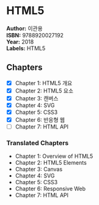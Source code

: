 # HTML5

**Author:** 이관용 <br/>
**ISBN:** 9788920027192 <br/>
**Year:** 2018 <br/>
**Labels:** HTML5

## Chapters
- [x] Chapter 1: HTML5 개요
- [x] Chapter 2: HTML5 요소
- [x] Chapter 3: 캔버스
- [x] Chapter 4: SVG
- [x] Chapter 5: CSS3
- [x] Chapter 6: 반응형 웹
- [ ] Chapter 7: HTML API

### Translated Chapters
- Chapter 1: Overview of HTML5
- Chapter 2: HTML5 Elements
- Chapter 3: Canvas
- Chapter 4: SVG
- Chapter 5: CSS3
- Chapter 6: Responsive Web
- Chapter 7: HTML API
